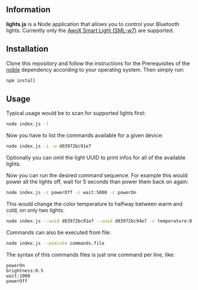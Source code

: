 ## Information
**lights.js** is a Node application that allows you to control your Bluetooth lights.
Currently only the [AwoX Smart Light (SML-w7)](http://www.awox.com/connected-lighting/awox-smartlight/)
are supported.

## Installation
Clone this repository and follow the instructions for the Prerequisites
of the [noble](https://github.com/sandeepmistry/noble) dependency according
to your operating system.
Then simply run:

```sh
npm install
```
## Usage
Typical usage would be to scan for supported lights first:

```sh
node index.js -l
```

Now you have to list the commands available for a given device:

```sh
node index.js -i -u d03972bc91e7
```

Optionally you can omit the light UUID to print infos for all of the
available lights.

Now you can run the desired command sequence.
For example this would power all the lights off, wait for 5 seconds than
power them back on again:

```sh
node index.js -c powerOff -c wait:5000 -c powerOn
```

This would change the color temperature to halfway between warm
and cold, on only two lights:
```sh
node index.js --uuid d03972bc91e7 --uuid d03972bc94e7 -c temperature:0.5
```

Commands can also be executed from file:
```sh
node index.js --execute commands.file
```

The syntax of this commands files is just one command per line, like:
```
powerOn
brightness:0.5
wait:1000
powerOff
```
